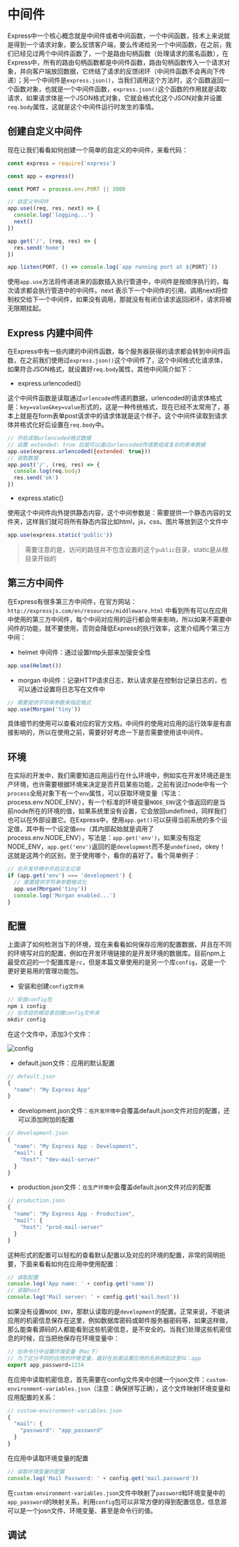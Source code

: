 # 中间件

Express中一个核心概念就是中间件或者中间函数，一个中间函数，技术上来说就是得到一个请求对象，要么反馈客户端，要么传递给另一个中间函数，在之前，我们已经见过两个中间件函数了，一个是路由句柄函数（处理请求的匿名函数），在Express中，所有的路由句柄函数都是中间件函数，路由句柄函数传入一个请求对象，并向客户端放回数据，它终结了请求的反馈闭环（中间件函数不会再向下传递）；另一个中间件是`express.json()`，当我们调用这个方法时，这个函数返回一个函数对象，也就是一个中间件函数，`express.json()`这个函数的作用就是读取请求，如果请求体是一个JSON格式对象，它就会格式化这个JSON对象并设置`req.body`属性，这就是这个中间件运行时发生的事情。

## 创建自定义中间件

现在让我们看看如何创建一个简单的自定义的中间件，来看代码：

```javascript
const express = require('express')

const app = express()

const PORT = process.env.PORT || 3000

// 自定义中间件
app.use((req, res, next) => {
  console.log('logging...')
  next()
})

app.get('/', (req, res) => {
  res.send('home')
})

app.listen(PORT, () => console.log(`app running port at ${PORT}`))
```

使用`app.use`方法将传递进来的函数插入执行管道中，中间件是按顺序执行的，每次请求都会执行管道中的中间件。next 表示下一个中间件的引用，调用next将控制权交给下一个中间件，如果没有调用，那就没有有闭合请求返回闭环，请求将被无限期挂起。

## Express 内建中间件

在Express中有一些内建的中间件函数，每个服务器获得的请求都会转到中间件函数，在之前我们使用过`express.json()`这个中间件了，这个中间格式化请求体，如果符合JSON格式，就设置好`req.body`属性，其他中间简介如下：

- express.urlencoded()

这个中间件函数是读取通过`urlencoded`传递的数据，urlencoded的请求体格式是：`key=value&key=value`形式的，这是一种传统格式，现在已经不太常用了，基本上就是在form表单post请求中的请求体就是这个样子。这个中间件读取到请求体并格式化好后设置在`req.body`中。

```javascript
// 开启读取urlencoded格式数据
// 设置 extended: true 后就可以通过urlencoded传递数组或复杂的表单数据
app.use(express.urlencoded({extended: true}))
// 读取数据
app.post('/', (req, res) => {
  console.log(req.body)
  res.send('ok')
})
```

- express.static()

使用这个中间件向外提供静态内容，这个中间参数是：需要提供一个静态内容的文件夹，这样我们就可将所有静态内容比如html，js，css、图片等放到这个文件中

```javascript
app.use(express.static('public'))
```

> 需要注意的是，访问的路径并不包含设置的这个`public`目录，static是从根目录开始的

## 第三方中间件

在Express有很多第三方中间件，在官方网站：`http://expressjs.com/en/resources/middleware.html` 中看到所有可以在应用中使用的第三方中间件，每个中间对应用的运行都会带来影响，所以如果不需要中间件的功能，就不要使用，否则会降低Express的执行效率，这里介绍两个第三方中间：

- helmet 中间件：通过设置http头部来加强安全性

```javascript
app.use(Helmet())
```

- morgan 中间件：记录HTTP请求日志，默认请求是在控制台记录日志的，也可以通过设置将日志写在文件中

```javascript
// 需要提供字符串参数来指定格式
app.use(Morgan('tiny'))
```

具体细节的使用可以查看对应的官方文档，中间件的使用对应用的运行效率是有直接影响的，所以在使用之前，需要好好考虑一下是否需要使用该中间件。

## 环境

在实际的开发中，我们需要知道应用运行在什么环境中，例如实在开发环境还是生产环境，也许需要根据环境来决定是否开启某些功能，之前有说过node中有一个`process`全局对象下有一个`env`属性，可以获取环境变量（写法：process.env.NODE_ENV），有一个标准的环境变量`NODE_ENV`这个值返回的是当前node所在的环境的值，如果系统里没有设置，它会放回undefined，同样我们也可以在外部设置它。在Express中，使用`app.get()`可以获得当前系统的多个设定值，其中有一个设定值`env`（其内部起始就是调用了process.env.NODE_ENV），写法是：`app.get('env')`，如果没有指定NODE_ENV，`app.get('env')`返回的是`development`而不是`undefined`，okey！这就是这两个的区别，至于使用哪个，看你的喜好了。看个简单例子：

```javascript
// 在开发环境中开启日志记录
if (app.get('env') === 'development') {
  // 需要提供字符串参数格式化
  app.use(Morgan('tiny'))
  console.log('Morgan enabled...')
}
```

## 配置

上面讲了如何检测当下的环境，现在来看看如何保存应用的配置数据，并且在不同的环境写对应的配置，例如在开发环境链接的是开发环境的数据库。目前npm上最受欢迎的一个配置库是`rc`，但是本篇文章使用的是另一个库`config`，这是一个更好更易用的管理功能包。

- 安装和创建`config文件夹`

```javascript
// 安装config包
npm i config
// 在项目的根目录创建config文件夹
mkdir config
```

在这个文件中，添加3个文件：

![config](https://github.com/zkk-pro/all-round-node/blob/master/assets/config.png?raw=true)

- default.json文件：应用的默认配置

```javascript
// default.json
{
  "name": "My Express App"
}
```

- development.json文件：`在开发环境中`会覆盖default.json文件对应的配置，还可以添加附加的配置

```javascript
// development.json
{
  "name": "My Express App - Development",
  "mail": {
    "host": "dev-mail-server"
  }
}
```

- production.json文件：`在生产环境中`会覆盖default.json文件对应的配置

```javascript
// production.json
{
  "name": "My Express App - Production",
  "mail": {
    "host": "prod-mail-server"
  }
}
```

这种形式的配置可以轻松的查看默认配置以及对应的环境的配置，非常的简明扼要，下面来看看如何在应用中使用配置：

```javascript
// 读取配置
console.log('App name: ' + config.get('name'))
// 读取host
console.log('Mail server: ' + config.get('mail.host'))
```

如果没有设置`NODE_ENV`，那默认读取的是`development`的配置。正常来说，不能讲应用的机密信息保存在这里，例如数据库密码或邮件服务器密码等，如果这样做，那么能查看源码的人都能看到这些机密信息，是不安全的。当我们处理这些机密信息的时候，应当把他保存在环境变量中：

```javascript
// 在命令行中设置环境变量（Mac下）
// 为了区分不同的应用的环境变量，最好在前面设置应用的名称例如这里叫：app
export app_password=1234
```

在应用中读取机密信息，首先需要在config文件夹中创建一个json文件：`custom-environment-variables.json`（注意：确保拼写正确），这个文件映射环境变量和应用配置的关系：

```javascript
// custom-environment-variables.json
{
  "mail": {
    "password": "app_password"
  }
}
```

在应用中读取环境变量的配置

```javascript
// 读取环境变量的配置
console.log('Mail Password: ' + config.get('mail.password'))
```

在`custom-environment-variables.json`文件中映射了`password`和环境变量中的`app_password`的映射关系，利用`config`包可以非常方便的得到配置信息，信息源可以是一个josn文件、环境变量、甚至是命令行的值。

## 调试



